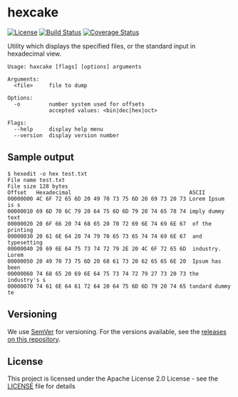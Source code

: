 # hexcake

[![License](https://img.shields.io/badge/License-Apache%202.0-blue.svg)](https://opensource.org/licenses/Apache-2.0)
[![Build Status](https://travis-ci.org/Adiras/hexcake.svg?branch=master)](https://travis-ci.org/Adiras/hexcake)
[![Coverage Status](https://coveralls.io/repos/github/Adiras/hexcake/badge.svg?branch=master)](https://coveralls.io/github/Adiras/hexcake?branch=master)

Utility which displays the specified files, or the standard input in hexadecimal view.

    Usage: haxcake [flags] [options] arguments

    Arguments:
      <file>     file to dump

    Options:
      -o         number system used for offsets
                 accepted values: <bin|dec|hex|oct>

    Flags:
      --help     display help menu
      --version  display version number

## Sample output
    $ hexedit -o hex test.txt
    File name test.txt
    File size 128 bytes
    Offset   Hexadecimal                                     ASCII
    00000000 4C 6F 72 65 6D 20 49 70 73 75 6D 20 69 73 20 73 Lorem Ipsum is s
    00000010 69 6D 70 6C 79 20 64 75 6D 6D 79 20 74 65 78 74 imply dummy text
    00000020 20 6F 66 20 74 68 65 20 70 72 69 6E 74 69 6E 67  of the printing
    00000030 20 61 6E 64 20 74 79 70 65 73 65 74 74 69 6E 67  and typesetting
    00000040 20 69 6E 64 75 73 74 72 79 2E 20 4C 6F 72 65 6D  industry. Lorem
    00000050 20 49 70 73 75 6D 20 68 61 73 20 62 65 65 6E 20  Ipsum has been
    00000060 74 68 65 20 69 6E 64 75 73 74 72 79 27 73 20 73 the industry's s
    00000070 74 61 6E 64 61 72 64 20 64 75 6D 6D 79 20 74 65 tandard dummy te

## Versioning

We use [SemVer](http://semver.org/) for versioning. For the versions available, see the [releases on this repository](https://github.com/Adiras/hexcake/releases).

## License

This project is licensed under the Apache License 2.0 License - see the [LICENSE](LICENSE) file for details
